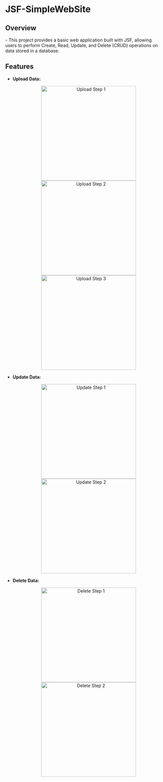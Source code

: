 # JSF-SimpleWebSite

## Overview

<p>- This project provides a basic web application built with JSF, allowing users to perform Create, Read, Update, and Delete (CRUD) operations on data stored in a database.</p>

## Features

- **Upload Data:**
  <p align="center">
    <img src="https://github.com/olcaykoyuturk/JSF-SimpleWebSite/blob/main/READMEIMG/insert1.jpg?raw=true" alt="Upload Step 1" width="300">
    <img src="https://github.com/olcaykoyuturk/JSF-SimpleWebSite/blob/main/READMEIMG/insert2.jpg?raw=true" alt="Upload Step 2" width="300">
    <img src="https://github.com/olcaykoyuturk/JSF-SimpleWebSite/blob/main/READMEIMG/insert3.jpg?raw=true" alt="Upload Step 3" width="300">
  </p>

- **Update Data:**
  <p align="center">
    <img src="https://github.com/olcaykoyuturk/JSF-SimpleWebSite/blob/main/READMEIMG/update1.jpg?raw=true" alt="Update Step 1" width="300">
    <img src="https://github.com/olcaykoyuturk/JSF-SimpleWebSite/blob/main/READMEIMG/update2.jpg?raw=true" alt="Update Step 2" width="300">
  </p>

- **Delete Data:**
  <p align="center">
    <img src="https://github.com/olcaykoyuturk/JSF-SimpleWebSite/blob/main/READMEIMG/delete1.jpg?raw=true" alt="Delete Step 1" width="300">
    <img src="https://github.com/olcaykoyuturk/JSF-SimpleWebSite/blob/main/READMEIMG/delete2.jpg?raw=true" alt="Delete Step 2" width="300">
  </p>


